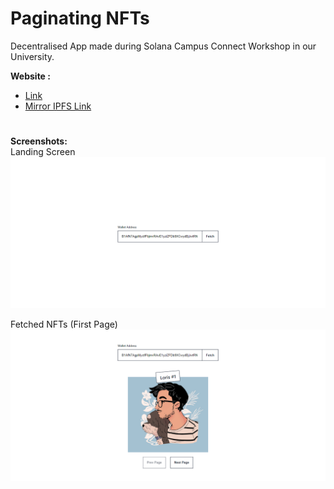# **Paginating NFTs**

Decentralised App made during Solana Campus Connect Workshop in our University.  

**Website :**
- [Link](https://paginatenft.vercel.app/)  
- [Mirror IPFS Link](https://spheron.infura-ipfs.io/ipfs/QmaTVqtBnkbXJeQShFMmK5BVNdnpjVyg7XitdUkSJM1xSi)

#
**Screenshots:**  
Landing Screen  
![image](./output1.png)  

Fetched NFTs (First Page)  
![image](./output2.png)  